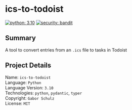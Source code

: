 # ics-to-todoist

[![python: 3.10](https://img.shields.io/badge/python-3.10-brightgreen)](https://python.org)
[![security: bandit](https://img.shields.io/badge/security-bandit-yellow.svg)](https://github.com/PyCQA/bandit)

## Summary

A tool to convert entries from an `.ics` file to tasks in Todoist

## Project Details

Name: `ics-to-todoist`  
Language: `Python`  
Language Version: `3.10`  
Technologies: `python`, `pydantic`, `typer`  
Copyright: `Gabor Schulz`  
License: `MIT`
